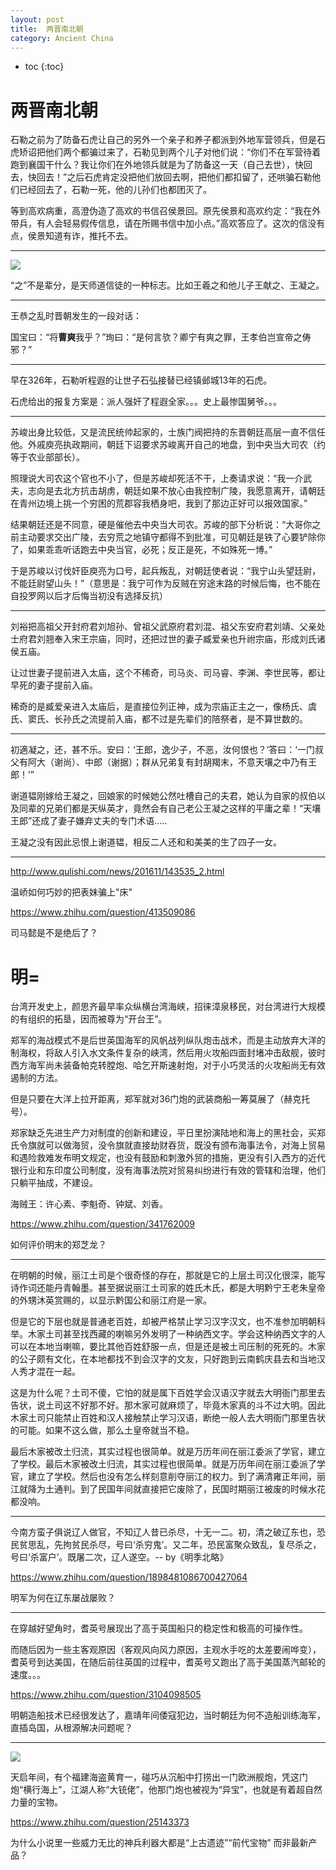 ```yaml
---
layout: post
title:  两晋南北朝
category: Ancient China 
---
```


* toc
{:toc}

# 两晋南北朝

石勒之前为了防备石虎让自己的另外一个亲子和养子都派到外地军营领兵，但是石虎矫诏把他们两个都骗过来了，石勒见到两个儿子对他们说：“你们不在军营待着跑到襄国干什么？我让你们在外地领兵就是为了防备这一天（自己去世），快回去，快回去！”之后石虎肯定没把他们放回去啊，把他们都扣留了，还哄骗石勒他们已经回去了，石勒一死，他的儿孙们也都团灭了。

等到高欢病重，高澄伪造了高欢的书信召侯景回。原先侯景和高欢约定：“我在外带兵，有人会轻易假传信息，请在所赐书信中加小点。”高欢答应了。这次的信没有点，侯景知道有诈，推托不去。

---

![](/images/img5/Xiao.jpg)

“之”不是辈分，是天师道信徒的一种标志。比如王羲之和他儿子王献之、王凝之。

---

王恭之乱时晋朝发生的一段对话：

国宝曰：“将**曹爽**我乎？”珣曰：“是何言欤？卿宁有爽之罪，王孝伯岂宣帝之俦邪？”

---

早在326年，石勒听程遐的让世子石弘接替已经镇邺城13年的石虎。

石虎给出的报复方案是：派人强奸了程遐全家。。。史上最惨国舅爷。。。

---

苏峻出身比较低，又是流民统帅起家的，士族门阀把持的东晋朝廷高层一直不信任他。外戚庾亮执政期间，朝廷下诏要求苏峻离开自己的地盘，到中央当大司农（约等于农业部部长）。

照理说大司农这个官也不小了，但是苏峻却死活不干，上奏请求说：“我一介武夫，志向是去北方抗击胡虏，朝廷如果不放心由我控制广陵，我愿意离开，请朝廷在青州边境上挑一个穷困的荒郡容我栖身吧，我到了那边正好可以报效国家。”

结果朝廷还是不同意，硬是催他去中央当大司农。苏峻的部下分析说：“大哥你之前主动要求交出广陵，去穷荒之地镇守都得不到批准，可见朝廷是铁了心要铲除你了，如果乖乖听话跑去中央当官，必死；反正是死，不如殊死一博。”

于是苏峻以讨伐奸臣庾亮为口号，起兵叛乱，对朝廷使者说：“我宁山头望廷尉，不能廷尉望山头！”（意思是：我宁可作为反贼在穷途末路的时候后悔，也不能在自投罗网以后才后悔当初没有选择反抗）

---

刘裕把高祖父开封府君刘旭孙、曾祖父武原府君刘混、祖父东安府君刘靖、父亲处士府君刘翘奉入宋王宗庙，同时，还把过世的妻子臧爱亲也升祔宗庙，形成刘氏诸侯五庙。

让过世妻子提前进入太庙，这个不稀奇，司马炎、司马睿、李渊、李世民等，都让早死的妻子提前入庙。

稀奇的是臧爱亲进入太庙后，是直接位列正神，成为宗庙正主之一，像杨氏、虞氏、窦氏、长孙氏之流提前入庙，都不过是先辈们的陪祭者，是不算世数的。

---

初適凝之，还，甚不乐。安曰：‘王郎，逸少子，不恶，汝何恨也？’答曰：‘一门叔父有阿大（谢尚）、中郎（谢据）；群从兄弟复有封胡羯末，不意天壤之中乃有王郎！’”

谢道韫刚嫁给王凝之，回娘家的时候她公然吐槽自己的夫君，她认为自家的叔伯以及同辈的兄弟们都是天纵英才，竟然会有自己老公王凝之这样的平庸之辈！“天壤王郎”还成了妻子嫌弃丈夫的专门术语.....

王凝之没有因此忌恨上谢道韫，相反二人还和和美美的生了四子一女。

---

http://www.qulishi.com/news/201611/143535_2.html

温峤如何巧妙的把表妹骗上"床"

https://www.zhihu.com/question/413509086

司马懿是不是绝后了？

# 明=

台湾开发史上，颜思齐最早率众纵横台湾海峡，招徕漳泉移民，对台湾进行大规模的有组织的拓垦，因而被尊为“开台王”。

郑军的海战模式不是后世英国海军的风帆战列纵队炮击战术，而是主动放弃大洋的制海权，将敌人引入水文条件复杂的峡湾，然后用火攻船四面封堵冲击敌舰，彼时西方海军尚未装备帕克转膛炮、哈乞开斯速射炮，对于小巧灵活的火攻船尚无有效遏制的方法。

但是只要在大洋上拉开距离，郑军就对36门炮的武装商船一筹莫展了（赫克托号）。

郑家缺乏先进生产力对制度的创新和建设，平日里扮演陆地和海上的黑社会，买郑氏令旗就可以做海贸，没令旗就直接劫财吞货，既没有颁布海事法令，对海上贸易和遇险救难发布明文规定，也没有鼓励和刺激外贸的措施，更没有引入西方的近代银行业和东印度公司制度，没有海事法院对贸易纠纷进行有效的管辖和治理，他们只躺平抽成，不建设。

海贼王：许心素、李魁奇、钟斌、刘香。

https://www.zhihu.com/question/341762009

如何评价明末的郑芝龙？

---

在明朝的时候，丽江土司是个很奇怪的存在，那就是它的上层土司汉化很深，能写诗作词还能丹青翰墨。甚至据说丽江土司家的姓氏木氏，都是大明黔宁王老朱皇帝的外甥沐英赏赐的，以显示黔国公和丽江府是一家。

但是它的下层也就是普通老百姓，却被严格禁止学习汉字汉文，也不准参加明朝科举。木家土司甚至找西藏的喇嘛另外发明了一种纳西文字。学会这种纳西文字的人可以在本地当喇嘛，要比其他百姓舒服一点，但是还是被土司压制的死死的。木家的公子颇有文化，在本地都找不到会汉字的文友，只好跑到云南鹤庆县去和当地汉人秀才混在一起。

这是为什么呢？土司不傻，它怕的就是属下百姓学会汉语汉字就去大明衙门那里去告状，说土司这不好那不好。那木家可就麻烦了，毕竟木家真的斗不过大明。因此木家土司只能禁止百姓和汉人接触禁止学习汉语，断绝一般人去大明衙门那里告状的可能。如果不这么做，那么土皇帝就当不稳。

最后木家被改土归流，其实过程也很简单。就是万历年间在丽江委派了学官，建立了学校。最后木家被改土归流，其实过程也很简单。就是万历年间在丽江委派了学官，建立了学校。然后也没有怎么样刻意削夺丽江的权力。到了满清雍正年间，丽江就降为土通判。到了民国年间就直接把它废除了，民国时期丽江被废的时候水花都没响。

---

今南方蛮子俱说辽人做官，不知辽人昔已杀尽，十无一二。初，清之破辽东也，恐民贫思乱，先拘贫民杀尽，号曰‘杀穷鬼’。又二年，恐民富聚众致乱，复尽杀之，号曰‘杀富户’。既屠二次，辽人遂空。-- by《明季北略》

https://www.zhihu.com/question/1898481086700427064

明军为何在辽东屡战屡败？

---

在穿越好望角时，耆英号展现出了高于英国船只的稳定性和极高的可操作性。

而随后因为一些主客观原因（客观风向风力原因，主观水手吃的太差要闹哗变），耆英号到达美国，在随后前往英国的过程中，耆英号又跑出了高于美国蒸汽邮轮的速度。。。

https://www.zhihu.com/question/3104098505

明朝造船技术已经很发达了，嘉靖年间倭寇犯边，当时朝廷为何不造船训练海军，直插岛国，从根源解决问题呢？

---

![](/images/img5/Dragon_Gun.jpg)

天启年间，有个福建海盗黄育一，碰巧从沉船中打捞出一门欧洲舰炮，凭这门炮“横行海上”，江湖人称“大铳佬”，他那门炮也被视为“异宝”，也就是有着超自然力量的宝物。

https://www.zhihu.com/question/25143373

为什么小说里一些威力无比的神兵利器大都是“上古遗迹”“前代宝物” 而非最新产品？
